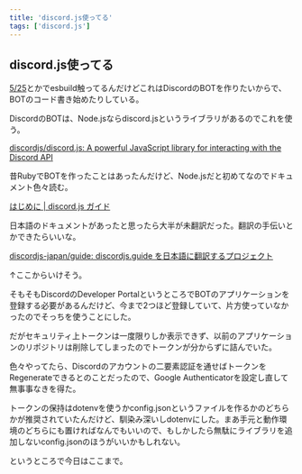 ```yaml
---
title: 'discord.js使ってる'
tags: ['discord.js']
---
```


## discord.js使ってる

[5/25](/posts/2022-05-25/)とかでesbuild触ってるんだけどこれはDiscordのBOTを作りたいからで、BOTのコード書き始めたりしている。

DiscordのBOTは、Node.jsならdiscord.jsというライブラリがあるのでこれを使う。

[discordjs/discord\.js: A powerful JavaScript library for interacting with the Discord API](https://github.com/discordjs/discord.js)

昔RubyでBOTを作ったことはあったんだけど、Node.jsだと初めてなのでドキュメント色々読む。

[はじめに \| discord\.js ガイド](https://guide.discordjs-japan.org/)

日本語のドキュメントがあったと思ったら大半が未翻訳だった。翻訳の手伝いとかできたらいいな。

[discordjs\-japan/guide: discordjs\.guide を日本語に翻訳するプロジェクト](https://github.com/discordjs-japan/guide)

↑ここからいけそう。

そもそもDiscordのDeveloper PortalというところでBOTのアプリケーションを登録する必要があるんだけど、今まで2つほど登録していて、片方使っていなかったのでそっちを使うことにした。

だがセキュリティ上トークンは一度限りしか表示できず、以前のアプリケーションのリポジトリは削除してしまったのでトークンが分からずに詰んでいた。

色々やってたら、Discordのアカウントの二要素認証を通せばトークンをRegenerateできるとのことだったので、Google Authenticatorを設定し直して無事事なきを得た。

トークンの保持はdotenvを使うかconfig.jsonというファイルを作るかのどちらかが推奨されていたんだけど、馴染み深いしdotenvにした。まあ手元と動作環境のどちらにも置ければなんでもいいので、もしかしたら無駄にライブラリを追加しないconfig.jsonのほうがいいかもしれない。

というところで今日はここまで。
